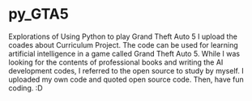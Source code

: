 # py_GTA5
Explorations of Using Python to play Grand Theft Auto 5
I upload the coades about Curriculum Project.
The code can be used for learning artificial intelligence in a game called Grand Theft Auto 5.
While I was looking for the contents of professional books and writing the AI development codes, I referred to the open source to study by myself.
I uploaded my own code and quoted open source code.
Then, have fun coding.
:D
